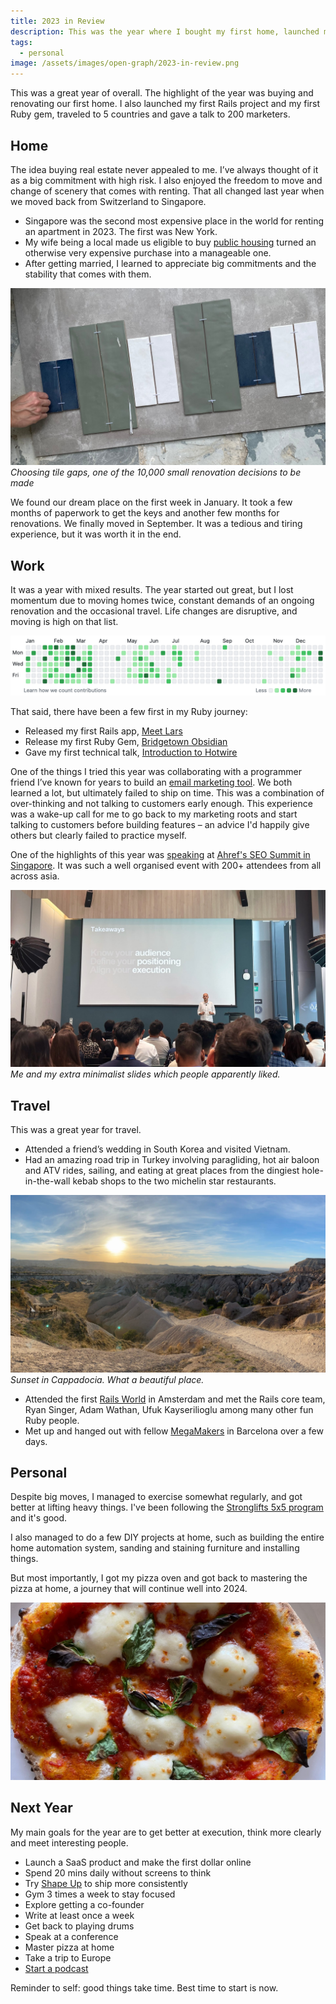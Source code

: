 ```yaml
---
title: 2023 in Review
description: This was the year where I bought my first home, launched my first Rails Projects, released my first Ruby gem and gave my first technical talk.
tags:
  - personal
image: /assets/images/open-graph/2023-in-review.png
---
```


This was a great year of overall. The highlight of the year was buying and renovating our first home. I also launched my first Rails project and my first Ruby gem, traveled to 5 countries and gave a talk to 200 marketers.

## Home

The idea buying real estate never appealed to me. I’ve always thought of it as a big commitment with high risk. I also enjoyed the freedom to move and change of scenery that comes with renting. That all changed last year when we moved back from Switzerland to Singapore. 

- Singapore was the second most expensive place in the world for renting an apartment in 2023. The first was New York.
- My wife being a local made us eligible to buy [public housing](https://en.wikipedia.org/wiki/Public_housing_in_Singapore) turned an otherwise very expensive purchase into a manageable one.
- After getting married, I learned to appreciate big commitments and the stability that comes with them. 

![Choosing Tiles](/assets/images/2023-in-review/choosing-tiles.jpg)
*Choosing tile gaps, one of the 10,000 small renovation decisions to be made*

We found our dream place on the first week in January. It took a few months of paperwork to get the keys and another few months for renovations. We finally moved in September. It was a tedious and tiring experience, but it was worth it in the end.

## Work

It was a year with mixed results. The year started out great, but I lost momentum due to moving homes twice, constant demands of an ongoing renovation and the occasional travel. Life changes are disruptive, and moving is high on that list. 

![Onur's Github Commits 2023](/assets/images/2023-in-review/github-commits-2023.png)

That said, there have been a few first in my Ruby journey:

- Released my first Rails app, [Meet Lars](https://meetlars.com)
- Release my first Ruby Gem, [Bridgetown Obsidian](https://github.com/onurozer/bridgetown-obsidian)
- Gave my first technical talk, [Introduction to Hotwire](https://engineers.sg/video/introduction-to-hotwire--4437)

One of the things I tried this year was collaborating with a programmer friend I’ve known for years to build an [email marketing tool](https://incremental.so). We both learned a lot, but ultimately failed to ship on time. This was a combination of over-thinking and not talking to customers early enough. This experience was a wake-up call for me to go back to my marketing roots and start talking to customers before building features – an advice I'd happily give others but clearly failed to practice myself.

One of the highlights of this year was [speaking](https://www.youtube.com/watch?v=ToCOpJ8klAY) at [Ahref's SEO Summit in Singapore](https://ahrefs.com/events/seosummit-sg). It was such a well organised event with 200+ attendees from all across asia. 


![Onur on Stage at Ahref's SEO Summit Singapore](/assets/images/2023-in-review/onur-on-stage.jpg)
*Me and my extra minimalist slides which people apparently liked.*

## Travel

This was a great year for travel.

- Attended a friend’s wedding in South Korea and visited Vietnam.
- Had an amazing road trip in Turkey involving paragliding, hot air baloon and ATV rides, sailing, and eating at great places from the dingiest hole-in-the-wall kebab shops to the two michelin star restaurants.

![Cappadocia Sunset](/assets/images/2023-in-review/cappadocia-sunset.jpg)
*Sunset in Cappadocia. What a beautiful place.*

- Attended the first [Rails World](https://rubyonrails.org/world/2023) in Amsterdam and met the Rails core team, Ryan Singer, Adam Wathan, Ufuk Kayserilioglu among many other fun Ruby people.
- Met up and hanged out with fellow [MegaMakers](https://megamaker.co) in Barcelona over a few days.

## Personal

Despite big moves, I managed to exercise somewhat regularly, and got better at lifting heavy things. I've been following the [Stronglifts 5x5 program](https://stronglifts.com/5x5/) and it's good. 

I also managed to do a few DIY projects at home, such as building the entire home automation system, sanding and staining furniture and installing things. 

But most importantly, I got my pizza oven and got back to mastering the pizza at home, a journey that will continue well into 2024.

![Sourdough pizza at home](/assets/images/2023-in-review/sourdough-pizza.jpg)

## Next Year

My main goals for the year are to get better at execution, think more clearly and meet interesting people.

- Launch a SaaS product and make the first dollar online
- Spend 20 mins daily without screens to think
- Try [Shape Up](https://basecamp.com/shapeup) to ship more consistently
- Gym 3 times a week to stay focused
- Explore getting a co-founder
- Write at least once a week
- Get back to playing drums
- Speak at a conference
- Master pizza at home
- Take a trip to Europe
- [Start a podcast](https://transistor.fm/how-to-start-a-podcast/)

Reminder to self: good things take time. Best time to start is now.